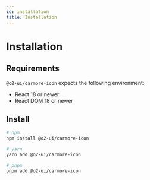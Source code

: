```yaml
---
id: installation
title: Installation
---
```


# Installation

## Requirements

`@o2-ui/carmore-icon` expects the following environment:

- React 18 or newer
- React DOM 18 or newer

## Install

```bash
# npm
npm install @o2-ui/carmore-icon

# yarn
yarn add @o2-ui/carmore-icon

# pnpm
pnpm add @o2-ui/carmore-icon
```

